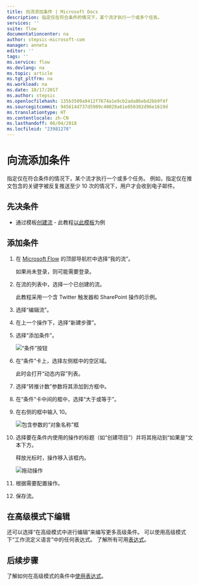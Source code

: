 ```yaml
---
title: 向流添加条件 | Microsoft Docs
description: 指定仅在符合条件的情况下，某个流才执行一个或多个任务。
services: ''
suite: flow
documentationcenter: na
author: stepsic-microsoft-com
manager: anneta
editor: ''
tags: ''
ms.service: flow
ms.devlang: na
ms.topic: article
ms.tgt_pltfrm: na
ms.workload: na
ms.date: 10/17/2017
ms.author: stepsic
ms.openlocfilehash: 135b3509a9412f7674a1e9cb2ada86ebd2bb9f4f
ms.sourcegitcommit: 945614d737d5909c40029a61e050302d96e1619d
ms.translationtype: HT
ms.contentlocale: zh-CN
ms.lasthandoff: 06/04/2018
ms.locfileid: "23981278"
---
```

# <a name="add-a-condition-to-a-flow"></a>向流添加条件

指定仅在符合条件的情况下，某个流才执行一个或多个任务。 例如，指定仅在推文包含的关键字被反复推送至少 10 次的情况下，用户才会收到电子邮件。

## <a name="prerequisites"></a>先决条件

* 通过模板[创建流](get-started-logic-template.md) - 此教程[以此模板](https://flow.microsoft.com/galleries/public/templates/e78571e5c70e4806a18eeacba5a897c8/)为例

## <a name="add-a-condition"></a>添加条件

1. 在 [Microsoft Flow](https://flow.microsoft.com) 的顶部导航栏中选择“我的流”。

    如果尚未登录，则可能需要登录。

1. 在流的列表中，选择一个已创建的流。

    此教程采用一个含 Twitter 触发器和 SharePoint 操作的示例。

1. 选择“编辑流”。

1. 在上一个操作下，选择“新建步骤”。

1. 选择“添加条件”。

    ![“条件”按钮](./media/add-condition/add-condition.png)

1. 在“条件”卡上，选择左侧框中的空区域。

    此时会打开“动态内容”列表。

1. 选择“转推计数”参数将其添加到方框中。

1. 在“条件”卡中间的框中，选择“大于或等于”。

1. 在右侧的框中输入 10。

    ![包含参数的“对象名称”框](./media/add-condition/specify-condition.png)

1. 选择要在条件内使用的操作的标题（如“创建项目”）并将其拖动到“如果是”文本下方。

    释放光标时，操作移入该框内。

    ![拖动操作](./media/add-condition/drag-action.png)

1. 根据需要配置操作。

1. 保存流。

## <a name="edit-in-advanced-mode"></a>在高级模式下编辑

还可以选择“在高级模式中进行编辑”来编写更多高级条件。 可以使用高级模式下“工作流定义语言”中的任何表达式。 了解所有可用[表达式](https://msdn.microsoft.com/library/azure/mt643789.aspx)。

## <a name="next-steps"></a>后续步骤

了解如何在高级模式的条件中[使用表达式](use-expressions-in-conditions.md)。
